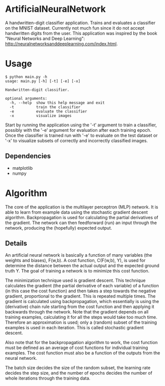# ArtificialNeuralNetwork

A handwritten-digit classifier application. Trains and evaluates a classifier on the MNIST dataset. Currently not much
fun since it do not accept handwritten digits from the user. This application was inspired by the book "Neural Networks
and Deep Learning": http://neuralnetworksanddeeplearning.com/index.html.

# Usage

```
$ python main.py -h
usage: main.py [-h] [-t] [-e] [-x]

Handwritten-digit classifier.

optional arguments:
  -h, --help  show this help message and exit
  -t          train the classifier
  -e          evaluate the classifier
  -x          visualize images
```

Start by running the application using the '-t' argument to train a classifier, possibly with the '-e' argument for
evaluation after each training epoch. Once the classifier is trained run with '-e' to evaluate on the test dataset or
'-x' to visualize subsets of correctly and incorrectly classified images.

## Dependencies

* matplotlib
* numpy

# Algorithm

The core of the application is the multilayer perceptron (MLP) network. It is able to learn from example data using the
stochastic gradient descent algorithm. Backpropagation is used for calculating the partial derivatives of the gradient.
The network can then feedforward (run) an input through the network, producing the (hopefully) expected output.

## Details

An artificial neural network is basically a function of many variables (the weights and biases), F(w,b). A cost
function, C(F(w,b), Y), is used for determine the distance between the actual output and the expected ground truth Y.
The goal of training a network is to minimize this cost function.

The minimization technique used is gradient descent. This technique calculates the gradient (the partial derivative of
each variable) of a function (in this case the cost function) and then takes a step towards the negative gradient,
proportional to the gradient. This is repeated multiple times. The gradient is calculated using backpropagation, which
essentially is using the (derivative) chain rule starting from the cost function and then applying it backwards through
the network. Note that the gradient depends on all training examples, calculating it for all the steps would take too
much time. Therefore an approximation is used; only a (random) subset of the training examples is used in each
iteration. This is called stochastic gradient descent.

Also note that for the backpropagation algorithm to work, the cost function must be defined as an average of cost
functions for individual training examples. The cost function must also be a function of the outputs from the neural
network.

The batch size decides the size of the random subset, the learning rate decides the step size, and the number of epochs
decides the number of whole iterations through the training data.
